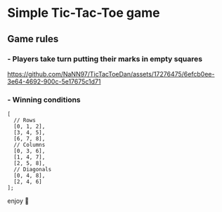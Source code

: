 # Simple Tic-Tac-Toe game #

## Game rules ## 
  ### - Players take turn putting their marks in empty squares ###


https://github.com/NaNN97/TicTacToeDan/assets/17276475/6efcb0ee-3e64-4692-900c-5e17675c1d71


  ### - Winning conditions ###
``` 
[
  // Rows
  [0, 1, 2],
  [3, 4, 5],
  [6, 7, 8],
  // Columns
  [0, 3, 6],
  [1, 4, 7],
  [2, 5, 8],
  // Diagonals
  [0, 4, 8],
  [2, 4, 6]
];
```
enjoy 🙂
